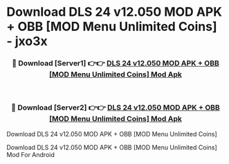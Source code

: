# Download DLS 24 v12.050 MOD APK + OBB [MOD Menu Unlimited Coins] - jxo3x


<div align="center">
<h3>🔴 Download [Server1] 👉👉 <a href="https://apk-comot.site?title=DLS_24_v12.050_MOD_APK_+_OBB_[MOD_Menu_Unlimited_Coins]">DLS 24 v12.050 MOD APK + OBB [MOD Menu Unlimited Coins] Mod Apk</a></h3><br>
<h3>🔴 Download [Server2] 👉👉 <a href="https://apk-comot.site?title=DLS_24_v12.050_MOD_APK_+_OBB_[MOD_Menu_Unlimited_Coins]">DLS 24 v12.050 MOD APK + OBB [MOD Menu Unlimited Coins] Mod Apk</a></h3>
</div>



Download DLS 24 v12.050 MOD APK + OBB [MOD Menu Unlimited Coins] 

Download DLS 24 v12.050 MOD APK + OBB [MOD Menu Unlimited Coins] Mod For Android